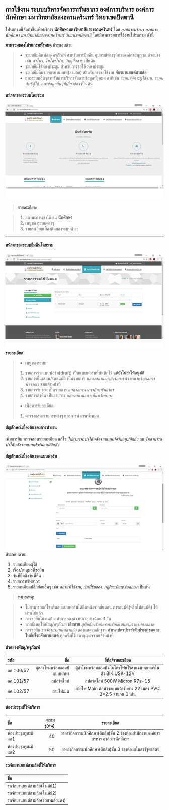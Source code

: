 การใช้งาน ระบบบริหารจัดการทรัพยากร องค์การบริหาร องค์การนักศึกษา มหาวิทยาลัยสงขลานครินทร์ วิทยาเขตปัตตานี
-----------------

โปรแกรมนี้จัดทำขึ้นเพื่อบริการ **นักศึกษามหาวิทยาลัยสงขลานครินทร์** โดย *องค์การบริหาร องค์การนักศึกษา มหาวิทยาลัยสงขลานครินทร์ วิทยาเขตปัตตานี* โดยมีภาพรวมการใช้งานโปรแกรม ดังนี้

**<i class="icon-sitemap"></i>ภาพรวมของโปรแกรมทั้งหมด** ประกอบด้วย 
> - ระบบยืมคืนพัสดุ-ครุภัณฑ์ สำหรับการยืมคืน <i class="icon-wrench"></i>อุปกรณ์ต่างๆที่ทางองค์กรอนุญาต ตัวอย่าง เช่น *ลำโพง, ไมโครโฟน, วิทยุสื่อสาร* เป็นต้น
> - ระบบยืมใช้ห้องประชุม สำหรับการขอใช้ <i class="icon-building"></i>ห้องประชุม
> - ระบบยืมคืนรถจักรยานยนต์(สามล้อ) สำหรับการขอใช้งาน <i class="icon-exchange"></i>**จักรยานยนต์สามล้อ**
> - และระบบอื่นๆสำหรับการบริหารจัดการข้อมูลทั้งหมด อาทิเช่น *ระบบจัดการผู้ใช้งาน, ระบบสิทธิผู้ใช้, และข้อมูลอื่นๆที่เกี่ยวข้อง* เป็นต้น 

#### หน้าตาของระบบโดยรวม
![List Menu](/docs/images/intr1.png)
> **รายละเอียด:**

> 1. สถานะการเข้าใช้งาน **นักศึกษา**
> 2. เมนูของระบบต่างๆ
> 3. รายละเอียดเบื้องต้นของระบบต่างๆ

----------
#### หน้าตาของระบบยืมคืนโดยรวม
![List Menu](/docs/images/intr2.png)
**รายละเอียด:**
> - เมนูของระบบ
>  1. รายการร่างแบบฟอร์ม(draft) เป็นแบบฟอร์มที่บันทึกไว้ **แต่ยังไม่ส่งให้อนุมัติ**
>  2. รายการยื่นเสอน/รออนุมัติ เป็นรายการ *แสดงสถานะกำลังรอการพิจารณาหรือผลการพิจารณา* จากเจ้าหน้าที่
>  3. รายการรับของ เป็นรายการ *แสดงสถานะการคืนทรัพยากร*
>  4. รายการส่งคืน เป็นรายการ *แสดงสถานะการคืนทรัพยากร*
> - เนื้อหารายละเอียด
>  1. ตารางแสดงรายการต่างๆ และการทำงานทั้งหมด

#### สัญลักษณ์เบื้องต้นของการทำงาน

<i class="icon-plus"></i> เพิ่มการยืม
<i class="icon-eye"></i> ตรวจสอบรายละเอียด
<i class="icon-pencil"></i> แก้ไข *ไม่สามารถทำได้หลังจากแบบฟอร์มอนุมัติแล้ว*
<i class="icon-trash"></i> ลบ *ไม่สามารถทำได้หลังจากแบบฟอร์มอนุมัติแล้ว*

#### สัญลักษณ์เบื้องต้นของแบบฟอร์ม
![List Menu](/docs/images/intr3.png)
ประกอบด้วย: 
 1. รายละเอียดผู้ใช้
 2. เรื่อง/เหตุผลที่ขอยืม
 3. วันที่ยืมถึงวันที่คืน
 4. รายการทรัพยากร
 5. รายละเอียดปลีกย่อยอื่นๆ เช่น *สถานที่ใช้งาน, วันที่รับของ, กฏ/ระเบียบ/ข้อตกลง* เป็นต้น

> **หมายเหตุ:**

> - ไม่สามารถแก้ไขหรือลบแบบฟอร์มได้อีกหลังจากขั้นตอน การอนุมัติ(หรือไม่อนุมัติ) ได้ผ่านไปแล้ว
> - การขอยืมใช้งานต้องทำการจองล่วงหน้าอย่างน้อย 3 วัน
> - หากมีเหตุให้พัสดุ/ครุภัณฑ์ **เสียหาย** *ผู้ยืมต้องรับผิดชอบซ่อมแซมตามราคาท้องตลาด*
> - การขอยืม *รถจักรยานยนต์สามล้อ* ต้องแสดงหลักฐาน **สำเนาบัตรประจำตัวประชาชนและใบขับขี่รถจักยานยนต์** ทุกครั้งที่ไปเอากุญแจจากเจ้าหน้าที่
#### ตัวอย่างพัสดุ/ครุภัณฑ์

| รหัส     | ชื่อ | ยี่ห้อ/รายละเอียด   |
| :------- | ----: | :---: |
| อศ.100/57| ชุดลำโพงพร้อมแอมป์แบบพกพา |  ตู้ลำโพงพร้อมแอมป์+ไมโครโฟนไร้สาย+แบตเตอรี่ในตัว BIK USK-12V    |
| อศ.101/57    | สปอร์ตไลท์  | สปอร์ตไลท์ 500W Micron R7s-15   |
| อศ.102/57    |สายไฟเมน    |  สายไฟ Main ต่อพ่วงขยายเต้ารับยาง 22 เมตร PVC 2*2.5 จำนวน 1 เส้น  |

#### ห้องประชุมที่ให้บริการ

| ชื่อ    | ความจุ(คน) | รายละเอียด   |
| :------- | ----: | :---: |
| ห้องประชุมรูสะมิแล1| 40 |  อาคารกิจกรรมนักศึกษา(ตึกส้ม)ชั้น 2 ข้างห้องสำนักงานองค์การบริหาร องค์การนักศึกษา  |
| ห้องประชุมรูสะมิแล2   | 50  | อาคารกิจกรรมนักศึกษา(ตึกส้ม)ชั้น 3 ข้างห้องสโมสรรัฐศาสตร์   |

#### รถจักยานยนต์สามล้อที่ให้บริการ

| ชื่อ    | 
| :------- | 
| รถจักยานยนต์สามล้อ(โชเล่ย์1)| 
| รถจักยานยนต์สามล้อ(โชเล่ย์2)   | 
| รถจักยานยนต์สามล้อ(รถสามล้อแดง)   | 

